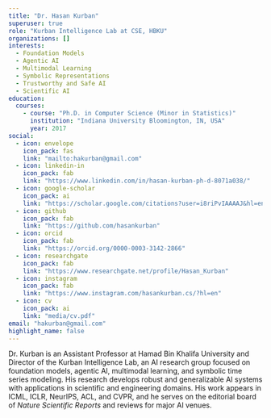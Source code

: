 ```yaml
---
title: "Dr. Hasan Kurban"
superuser: true
role: "Kurban Intelligence Lab at CSE, HBKU"
organizations: []
interests:
  - Foundation Models
  - Agentic AI
  - Multimodal Learning
  - Symbolic Representations
  - Trustworthy and Safe AI
  - Scientific AI
education:
  courses:
    - course: "Ph.D. in Computer Science (Minor in Statistics)"
      institution: "Indiana University Bloomington, IN, USA"
      year: 2017
social:
  - icon: envelope
    icon_pack: fas
    link: "mailto:hakurban@gmail.com"
  - icon: linkedin-in
    icon_pack: fab
    link: "https://www.linkedin.com/in/hasan-kurban-ph-d-8071a038/"
  - icon: google-scholar
    icon_pack: ai
    link: "https://scholar.google.com/citations?user=i8riPvIAAAAJ&hl=en"
  - icon: github
    icon_pack: fab
    link: "https://github.com/hasankurban"
  - icon: orcid
    icon_pack: fab
    link: "https://orcid.org/0000-0003-3142-2866"
  - icon: researchgate
    icon_pack: fab
    link: "https://www.researchgate.net/profile/Hasan_Kurban"
  - icon: instagram
    icon_pack: fab
    link: "https://www.instagram.com/hasankurban.cs/?hl=en"
  - icon: cv
    icon_pack: ai
    link: "media/cv.pdf"
email: "hakurban@gmail.com"
highlight_name: false
---
```


Dr. Kurban is an Assistant Professor at Hamad Bin Khalifa University and Director of the Kurban Intelligence Lab, an AI research group focused on foundation models, agentic AI, multimodal learning, and symbolic time series modeling. His research develops robust and generalizable AI systems with applications in scientific and engineering domains. His work appears in ICML, ICLR, NeurIPS, ACL, and CVPR, and he serves on the editorial board of *Nature Scientific Reports* and reviews for major AI venues.

